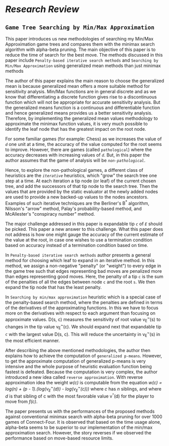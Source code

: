 # ***Research Review***

## `Game Tree Searching by Min/Max Approximation`

This paper introduces us new methodologies of searching my Min/Max Approximation game trees and compares them with the minimax search algorithm with alpha-beta pruning. The main objective of this paper is to reduce the time of search for the best move. The methods discussed in this paper include `Penalty-based iterative search methods` and `Searching by Min/Max Approximation` using generalized mean methods than just minimax methods

The author of this paper explains the main reason to choose the generalized mean is because generalized mean offers a more suitable method for sensitivity analysis. Min/Max functions are in general discrete and as we know that differentiating a discrete function gives rise to a discontinuous function which will not be appropriate for accurate sensitivity analysis. But the generalized means function is a continuous and differentiable function and hence generalized means provides us a better sensitivity analysis. Therefore, by implementing the generalized mean values methodology to approximate the minimax function values, it is very much possible to identify the leaf node that has the greatest impact on the root node.

For some familiar games (for example: Chess) as we increases the value of *`d`* one unit at a time, the accuracy of the value computed for the root seems to improve. However, there are games (called `pathological`) where the accuracy decreases with increasing values of *`d`*. But, in this paper the author assumes that the game of analysis will be *`non-pathological`*.

Hence, to explore the non-pathological games, a different class of heuristics are the *`iterative`* heuristics, which "grow" the search tree one step at a time. At each iteration a tip node (or leaf) of the current chosen tree, and add the successors of that tip node to the search tree. Then the values that are provided by the static evaluator at the newly added nodes are used to provide a new backed-up values to the nodes ancestors. Examples of such iterative techniques are the Berliner's B<sup>\*</sup> algorithm, Nilsson's "arrow" method, Palay's probability-based method, and McAllester's "conspiracy number" method.

The major challenge addressed in this paper is expandable tip *`c`* of *`E`* should be picked. This paper a new answer to this challenge. What this paper does not address is how one might gauge the accuracy of the current estimate of the value at the root, in case one wishes to use a termination condition based on accuracy instead of a termination condition based on time.

In `Penalty-based iterative search methods` author presents a general method for choosing which leaf to expand in an iterative method. In this method, we assign a non-negative "penalty" (or "weight") to every edge in the game tree such that edges representing bad moves are penalized more than edges representing good moves. Here, the penalty of a tip `c` is the sum of the penalties of all the edges between node `c` and the root `s`. We then expand the tip node that has the least penalty.

In `Searching by min/max approximation` heuristic which is a special case of the penalty-based search method, where the penalties are defined in terms of the derivatives of the approximating functions. In this we have to focus more on the derivatives with respect to each argument than focusing on approximate values. D(s, c) measures the sensitivity of root value v<sub>E</sub><sup>~</sup>(s) to changes in the tip value v<sub>E</sub><sup>~</sup>(c).
We should expand next that expandable tip *`c`* with the largest value D(s, c). This will reduce the uncertainty in v<sub>E</sub><sup>~</sup>(s) in the most efficient manner.

After describing the above mentioned methodologies, the author then explains how to achieve the computation of `generalized p-means`. However, to get the approximate computation of generalized p-means is very intensive and the whole purpose of heuristic evaluation function being fastest is defeated. Because the computation is very complex, the author introduced a new idea called `reverse approximation`. With reverse approximation idea the weight *w(c)* is computable from the equation *w(c) = log(n) + (p - 1).(log(v<sub>E</sub><sup>~</sup>(d)) - log(v<sub>E</sub><sup>~</sup>(c)))*
 where *c* has *n* siblings, and where *d* is that sibling of c with the most favorable value v<sup>^</sup>(d) for the player to move from *f(c)*.

 The paper presents us with the performances of the proposed methods against conventional minimax search with alpha-beta pruning for over 1000 games of Connect-Four. It is observed that based on the time usage alone, alpha-beta seems to be superior to our implementation of the min/max approximation search. However, the story reverses if we observed the performance based on move-based resource limits.
